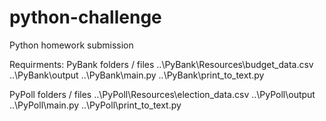 # python-challenge
Python homework submission

Requirments:
PyBank folders / files
..\PyBank\Resources\budget_data.csv
..\PyBank\output
..\PyBank\main.py
..\PyBank\print_to_text.py

PyPoll folders / files
..\PyPoll\Resources\election_data.csv
..\PyPoll\output
..\PyPoll\main.py
..\PyPoll\print_to_text.py

